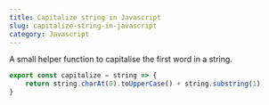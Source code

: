 ```yaml
---
title: Capitalize string in Javascript
slug: capitalize-string-in-javascript
category: Javascript
---
```


A small helper function to capitalise the first word in a string.

```js
export const capitalize = string => {
    return string.charAt(0).toUpperCase() + string.substring(1)
}
```
